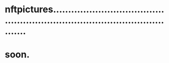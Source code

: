 # nftpictures.................................................................................................
# soon.

